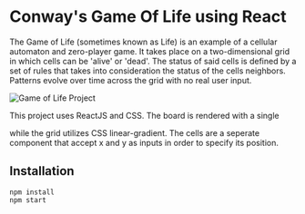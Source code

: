 # Conway's Game Of Life using React

The Game of Life (sometimes known as Life) is an example of a cellular automaton and zero-player game. It takes place on a two-dimensional grid in which cells can be 'alive' or 'dead'. The status of said cells is defined by a set of rules that takes into consideration the status of the cells neighbors. Patterns evolve over time across the grid with no real user input.

![Game of Life Project](game-of-life\src\gameoflifegif.gif)

This project uses ReactJS and CSS. The board is rendered with a single <div> while the grid utilizes CSS linear-gradient.
The cells are a seperate component that accept x and y as inputs in order to specify its position.

## Installation

``` 
npm install
npm start
```

